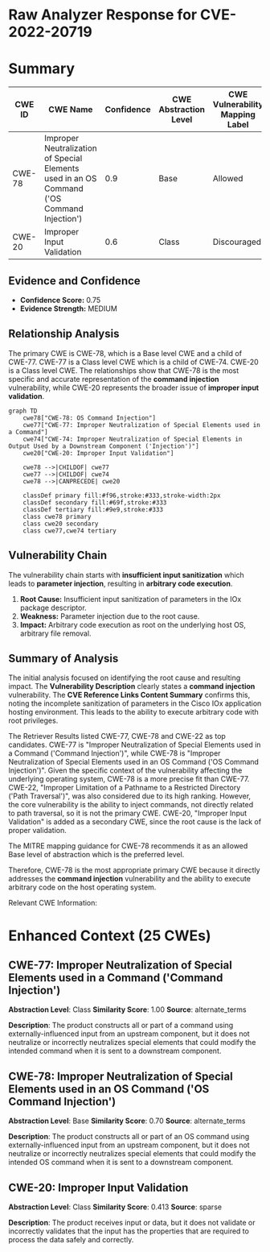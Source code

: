 # Raw Analyzer Response for CVE-2022-20719

# Summary
| CWE ID | CWE Name | Confidence | CWE Abstraction Level | CWE Vulnerability Mapping Label | CWE-Vulnerability Mapping Notes |
|---|---|---|---|---|---|
| CWE-78 | Improper Neutralization of Special Elements used in an OS Command ('OS Command Injection') | 0.9 | Base | Allowed | Primary CWE |
| CWE-20 | Improper Input Validation | 0.6 | Class | Discouraged | Secondary CWE |

## Evidence and Confidence

*   **Confidence Score:** 0.75
*   **Evidence Strength:** MEDIUM

## Relationship Analysis
The primary CWE is CWE-78, which is a Base level CWE and a child of CWE-77. CWE-77 is a Class level CWE which is a child of CWE-74. CWE-20 is a Class level CWE. The relationships show that CWE-78 is the most specific and accurate representation of the **command injection** vulnerability, while CWE-20 represents the broader issue of **improper input validation**.

```mermaid
graph TD
    cwe78["CWE-78: OS Command Injection"]
    cwe77["CWE-77: Improper Neutralization of Special Elements used in a Command"]
    cwe74["CWE-74: Improper Neutralization of Special Elements in Output Used by a Downstream Component ('Injection')"]
    cwe20["CWE-20: Improper Input Validation"]
    
    cwe78 -->|CHILDOF| cwe77
    cwe77 -->|CHILDOF| cwe74
    cwe78 -->|CANPRECEDE| cwe20
    
    classDef primary fill:#f96,stroke:#333,stroke-width:2px
    classDef secondary fill:#69f,stroke:#333
    classDef tertiary fill:#9e9,stroke:#333
    class cwe78 primary
    class cwe20 secondary
    class cwe77,cwe74 tertiary
```

## Vulnerability Chain
The vulnerability chain starts with **insufficient input sanitization** which leads to **parameter injection**, resulting in **arbitrary code execution**.

1.  **Root Cause:** Insufficient input sanitization of parameters in the IOx package descriptor.
2.  **Weakness:** Parameter injection due to the root cause.
3.  **Impact:** Arbitrary code execution as root on the underlying host OS, arbitrary file removal.

## Summary of Analysis
The initial analysis focused on identifying the root cause and resulting impact. The **Vulnerability Description** clearly states a **command injection** vulnerability. The **CVE Reference Links Content Summary** confirms this, noting the incomplete sanitization of parameters in the Cisco IOx application hosting environment. This leads to the ability to execute arbitrary code with root privileges.

The Retriever Results listed CWE-77, CWE-78 and CWE-22 as top candidates. CWE-77 is "Improper Neutralization of Special Elements used in a Command ('Command Injection')", while CWE-78 is "Improper Neutralization of Special Elements used in an OS Command ('OS Command Injection')". Given the specific context of the vulnerability affecting the underlying operating system, CWE-78 is a more precise fit than CWE-77. CWE-22, "Improper Limitation of a Pathname to a Restricted Directory ('Path Traversal')", was also considered due to its high ranking. However, the core vulnerability is the ability to inject commands, not directly related to path traversal, so it is not the primary CWE. CWE-20, "Improper Input Validation" is added as a secondary CWE, since the root cause is the lack of proper validation.

The MITRE mapping guidance for CWE-78 recommends it as an allowed Base level of abstraction which is the preferred level.

Therefore, CWE-78 is the most appropriate primary CWE because it directly addresses the **command injection** vulnerability and the ability to execute arbitrary code on the host operating system.

Relevant CWE Information:

# Enhanced Context (25 CWEs)

## CWE-77: Improper Neutralization of Special Elements used in a Command ('Command Injection')
**Abstraction Level**: Class
**Similarity Score**: 1.00
**Source**: alternate\_terms

**Description**:
The product constructs all or part of a command using externally-influenced input from an upstream component, but it does not neutralize or incorrectly neutralizes special elements that could modify the intended command when it is sent to a downstream component.

## CWE-78: Improper Neutralization of Special Elements used in an OS Command ('OS Command Injection')
**Abstraction Level**: Base
**Similarity Score**: 0.70
**Source**: alternate\_terms

**Description**:
The product constructs all or part of an OS command using externally-influenced input from an upstream component, but it does not neutralize or incorrectly neutralizes special elements that could modify the intended OS command when it is sent to a downstream component.

## CWE-20: Improper Input Validation
**Abstraction Level**: Class
**Similarity Score**: 0.413
**Source**: sparse

**Description**:
The product receives input or data, but it does
        not validate or incorrectly validates that the input has the
        properties that are required to process the data safely and
        correctly.